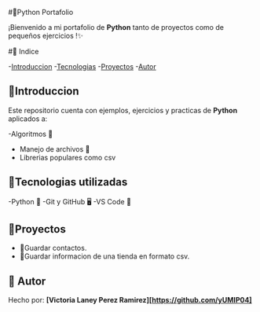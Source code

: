 #🐍Python Portafolio

¡Bienvenido a mi portafolio de **Python** tanto de proyectos como de pequeños
ejercicios !✨

#🌟 Indice

-[Introduccion](#-introduccion)
-[Tecnologias](#-tecnologias)
-[Proyectos](#-Poryectos)
-[Autor](#-autor)

## 🌟Introduccion

Este repositorio cuenta con ejemplos, ejercicios y practicas de **Python** aplicados a:

-Algoritmos 🔎
- Manejo de archivos 📁
- Librerias populares como csv

## 🌟Tecnologias utilizadas

-Python 🐍
-Git y GitHub 🖥️
-VS Code 📒

## 📁Proyectos

- 📒Guardar contactos.
- 📁Guardar informacion de una tienda en formato csv.


## 🥸 Autor

Hecho por: **[Victoria Laney Perez Ramirez][https://github.com/yUMIP04]**